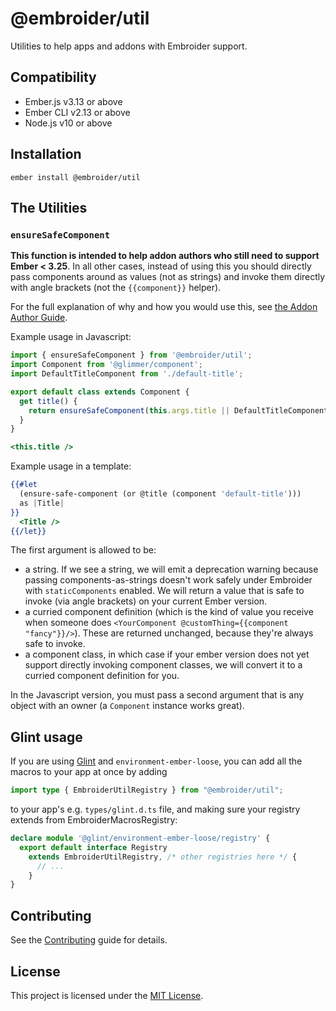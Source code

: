 # @embroider/util

Utilities to help apps and addons with Embroider support.

## Compatibility

- Ember.js v3.13 or above
- Ember CLI v2.13 or above
- Node.js v10 or above

## Installation

```
ember install @embroider/util
```

## The Utilities

### `ensureSafeComponent`

**This function is intended to help addon authors who still need to support Ember < 3.25**. In all other cases, instead of using this you should directly pass components around as values (not as strings) and invoke them directly with angle brackets (not the `{{component}}` helper).

For the full explanation of why and how you would use this, see [the Addon Author Guide](https://github.com/embroider-build/embroider/blob/main/docs/replacing-component-helper.md).

Example usage in Javascript:

```js
import { ensureSafeComponent } from '@embroider/util';
import Component from '@glimmer/component';
import DefaultTitleComponent from './default-title';

export default class extends Component {
  get title() {
    return ensureSafeComponent(this.args.title || DefaultTitleComponent, this);
  }
}
```

```hbs
<this.title />
```

Example usage in a template:

```hbs
{{#let
  (ensure-safe-component (or @title (component 'default-title')))
  as |Title|
}}
  <Title />
{{/let}}
```

The first argument is allowed to be:

- a string. If we see a string, we will emit a deprecation warning because passing components-as-strings doesn't work safely under Embroider with `staticComponents` enabled. We will return a value that is safe to invoke (via angle brackets) on your current Ember version.
- a curried component definition (which is the kind of value you receive when someone does `<YourComponent @customThing={{component "fancy"}}/>`). These are returned unchanged, because they're always safe to invoke.
- a component class, in which case if your ember version does not yet support directly invoking component classes, we will convert it to a curried component definition for you.

In the Javascript version, you must pass a second argument that is any object with an owner (a `Component` instance works great).

## Glint usage
If you are using [Glint](https://typed-ember.gitbook.io/glint/) and `environment-ember-loose`, you can add all the macros to your app at once by adding

```ts
import type { EmbroiderUtilRegistry } from "@embroider/util";
```
to your app's e.g. `types/glint.d.ts` file, and making sure your registry extends from EmbroiderMacrosRegistry:

```ts
declare module '@glint/environment-ember-loose/registry' {
  export default interface Registry
    extends EmbroiderUtilRegistry, /* other registries here */ {
      // ...
    }
}
```

## Contributing

See the [Contributing](CONTRIBUTING.md) guide for details.

## License

This project is licensed under the [MIT License](LICENSE.md).
